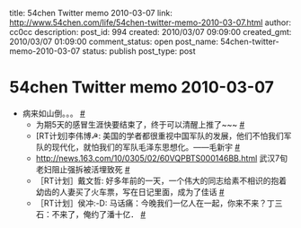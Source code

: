 title: 54chen Twitter memo 2010-03-07 
link: http://www.54chen.com/life/54chen-twitter-memo-2010-03-07.html
author: cc0cc
description: 
post_id: 994
created: 2010/03/07 09:09:00
created_gmt: 2010/03/07 01:09:00
comment_status: open
post_name: 54chen-twitter-memo-2010-03-07
status: publish
post_type: post

# 54chen Twitter memo 2010-03-07 

* 病来如山倒。。。 [#](http://twitter.com/54chen/statuses/9857273951)
  * 为期5天的感冒生涯快要结束了，终于可以清醒上推了~~~ [#](http://twitter.com/54chen/statuses/9954359127)
  * [RT计划]李伟博☭: 美国的学者都很重视中国军队的发展，他们不怕我们军队的现代化，就怕我们的军队毛泽东思想化。——毛新宇 [#](http://twitter.com/54chen/statuses/9961200911)
  * <http://news.163.com/10/0305/02/60VQPBTS000146BB.html> 武汉7旬老妇阻止强拆被活埋致死 [#](http://twitter.com/54chen/statuses/10004453635)
  * ［RT计划］戴文哲: 好多年前的一天，一个伟大的同志给素不相识的抱着幼齿的人妻买了火车票，写在日记里面，成为了佳话 [#](http://twitter.com/54chen/statuses/10015686071)
  * ［RT计划］侯冲:-D: 马话痛：今晚我们一亿人在一起，你来不来？丁三石：不来了，俺约了潘十亿． [#](http://twitter.com/54chen/statuses/10018326285)